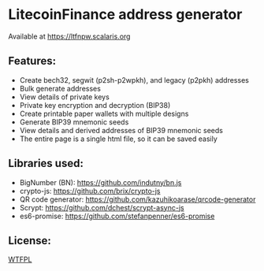 # LitecoinFinance address generator
Available at https://ltfnpw.scalaris.org

## Features:
*  Create bech32, segwit (p2sh-p2wpkh), and legacy (p2pkh) addresses
*  Bulk generate addresses
*  View details of private keys
*  Private key encryption and decryption (BIP38)
*  Create printable paper wallets with multiple designs
*  Generate BIP39 mnemonic seeds
*  View details and derived addresses of BIP39 mnemonic seeds
*  The entire page is a single html file, so it can be saved easily

## Libraries used:
*  BigNumber (BN): https://github.com/indutny/bn.js
*  crypto-js: https://github.com/brix/crypto-js
*  QR code generator: https://github.com/kazuhikoarase/qrcode-generator
*  Scrypt: https://github.com/dchest/scrypt-async-js
*  es6-promise: https://github.com/stefanpenner/es6-promise

## License:
[WTFPL](http://www.wtfpl.net/)
